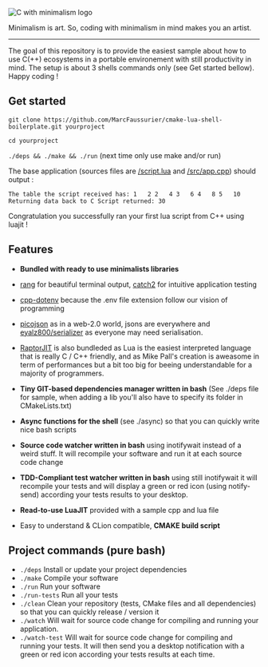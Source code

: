 ![C with minimalism logo](https://github.com/MarcFaussurier/CWithMinimalism/raw/master/images/CWM.png)

Minimalism is art. So, coding with minimalism in mind makes you an artist.
______________________________

The goal of this repository is to provide the easiest sample about how to use C(++) ecosystems in a portable environement with  still productivity in mind. The setup is about 3 shells commands only (see Get started bellow). Happy coding !

## Get started
`git clone https://github.com/MarcFaussurier/cmake-lua-shell-boilerplate.git yourproject`

`cd yourproject`

`./deps && ./make && ./run` (next time only use make and/or run)

The base application (sources files are [/script.lua](https://github.com/MarcFaussurier/cmake-lua-shell-boilerplate/blob/master/script.lua)
 and [/src/app.cpp](https://github.com/MarcFaussurier/cmake-lua-shell-boilerplate/blob/master/src/app.cpp)) should output :

`The table the script received has:
1	2
2	4
3	6
4	8
5	10
Returning data back to C
Script returned: 30`

Congratulation you successfully ran your first lua script from C++ using luajit  ! 

## Features 

-  **Bundled with ready to use minimalists libraries**
 - [rang](https://github.com/agauniyal/rang) for beautiful terminal output, [catch2](https://github.com/catchorg/Catch2.git) for intuitive application testing
 - [cpp-dotenv](https://github.com/adeharo9/cpp-dotenv) because the .env file extension follow our vision of programming
 - [picojson](https://github.com/kazuho/picojson.git) as in a web-2.0 world, jsons are everywhere and [eyalz800/serializer](https://github.com/eyalz800/serializer) as everyone may need serialisation.
 - [RaptorJIT](https://github.com/raptorjit/raptorjit.git) is also bundleded as Lua is the easiest interpreted language that is really C / C++ friendly, and as Mike Pall's creation is aweasome in term of performances but a bit too big for beeing understandable for a majority of programmers. 

- **Tiny GIT-based dependencies manager written in bash** (See ./deps file for sample, when adding a lib you'll also have to
specify its folder in CMakeLists.txt)

- **Async functions for the shell** (see ./async) so that you can quickly write nice bash scripts

- **Source code watcher written in bash** using inotifywait instead of a weird stuff. It will recompile your software and run it at each source code change 

- **TDD-Compliant test watcher written in bash** using still inotifywait it will recompile your tests and will display a green or red icon (using notify-send) according your tests results to your desktop.

- **Read-to-use LuaJIT** provided with a sample cpp and lua file 

- Easy to understand & CLion compatible, **CMAKE build script** 

## Project commands (pure bash)

- `./deps` Install or update your project dependencies 
- `./make` Compile your software
- `./run` Run your software
- `./run-tests` Run all your tests
- `./clean` Clean your repository (tests, CMake files and all dependencies) so that you can quickly release / version it
- `./watch` Will wait for source code change for compiling and running your application.
- `./watch-test` Will wait for source code change for compiling and running your tests. It will then send you a desktop notification with a green or red icon according your tests results at each time.




 
  



